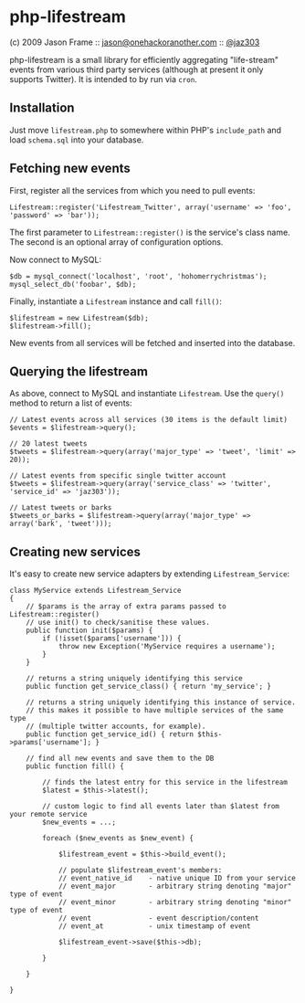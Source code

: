 php-lifestream
==============

(c) 2009 Jason Frame :: 
  [jason@onehackoranother.com](mailto:jason@onehackoranother.com) :: 
  [@jaz303](http://twitter.com/jaz303)

php-lifestream is a small library for efficiently aggregating "life-stream" events from various third party services (although at present it only supports Twitter). It is intended to by run via `cron`.

Installation
------------

Just move `lifestream.php` to somewhere within PHP's `include_path` and load `schema.sql` into your database.

Fetching new events
-------------------

First, register all the services from which you need to pull events:

    Lifestream::register('Lifestream_Twitter', array('username' => 'foo', 'password' => 'bar'));
    
The first parameter to `Lifestream::register()` is the service's class name. The second is an optional array of configuration options.
    
Now connect to MySQL:
    
    $db = mysql_connect('localhost', 'root', 'hohomerrychristmas');
    mysql_select_db('foobar', $db);
    
Finally, instantiate a `Lifestream` instance and call `fill()`:
    
    $lifestream = new Lifestream($db);
    $lifestream->fill();

New events from all services will be fetched and inserted into the database.

Querying the lifestream
-----------------------

As above, connect to MySQL and instantiate `Lifestream`. Use the `query()` method to return a list of events:

    // Latest events across all services (30 items is the default limit)
    $events = $lifestream->query();
    
    // 20 latest tweets
    $tweets = $lifestream->query(array('major_type' => 'tweet', 'limit' => 20));
    
    // Latest events from specific single twitter account
    $tweets = $lifestream->query(array('service_class' => 'twitter', 'service_id' => 'jaz303'));
    
    // Latest tweets or barks
    $tweets_or_barks = $lifestream->query(array('major_type' => array('bark', 'tweet')));

Creating new services
---------------------

It's easy to create new service adapters by extending `Lifestream_Service`:

    class MyService extends Lifestream_Service
    {
        // $params is the array of extra params passed to Lifestream::register()
        // use init() to check/sanitise these values.
        public function init($params) {
            if (!isset($params['username'])) {
                throw new Exception('MyService requires a username');
            }
        }
      
        // returns a string uniquely identifying this service
        public function get_service_class() { return 'my_service'; }
        
        // returns a string uniquely identifying this instance of service.
        // this makes it possible to have multiple services of the same type
        // (multiple twitter accounts, for example).
        public function get_service_id() { return $this->params['username']; }
        
        // find all new events and save them to the DB
        public function fill() {
          
            // finds the latest entry for this service in the lifestream
            $latest = $this->latest();
          
            // custom logic to find all events later than $latest from your remote service
            $new_events = ...;
            
            foreach ($new_events as $new_event) {
                
                $lifestream_event = $this->build_event();
                
                // populate $lifestream_event's members:
                // event_native_id    - native unique ID from your service
                // event_major        - arbitrary string denoting "major" type of event
                // event_minor        - arbitrary string denoting "minor" type of event
                // event              - event description/content
                // event_at           - unix timestamp of event
                
                $lifestream_event->save($this->db);
            
            }
          
        }
        
    }
